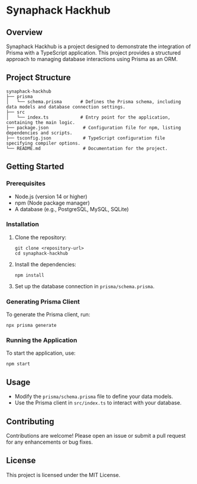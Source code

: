# Synaphack Hackhub

## Overview
Synaphack Hackhub is a project designed to demonstrate the integration of Prisma with a TypeScript application. This project provides a structured approach to managing database interactions using Prisma as an ORM.

## Project Structure
```
synaphack-hackhub
├── prisma
│   └── schema.prisma       # Defines the Prisma schema, including data models and database connection settings.
├── src
│   └── index.ts            # Entry point for the application, containing the main logic.
├── package.json             # Configuration file for npm, listing dependencies and scripts.
├── tsconfig.json            # TypeScript configuration file specifying compiler options.
└── README.md                # Documentation for the project.
```

## Getting Started

### Prerequisites
- Node.js (version 14 or higher)
- npm (Node package manager)
- A database (e.g., PostgreSQL, MySQL, SQLite)

### Installation
1. Clone the repository:
   ```
   git clone <repository-url>
   cd synaphack-hackhub
   ```

2. Install the dependencies:
   ```
   npm install
   ```

3. Set up the database connection in `prisma/schema.prisma`.

### Generating Prisma Client
To generate the Prisma client, run:
```
npx prisma generate
```

### Running the Application
To start the application, use:
```
npm start
```

## Usage
- Modify the `prisma/schema.prisma` file to define your data models.
- Use the Prisma client in `src/index.ts` to interact with your database.

## Contributing
Contributions are welcome! Please open an issue or submit a pull request for any enhancements or bug fixes.

## License
This project is licensed under the MIT License.